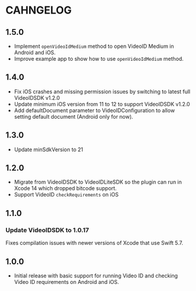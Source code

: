 # CAHNGELOG

## 1.5.0

- Implement `openVideoIdMedium` method to open VideoID Medium in Android and iOS.
- Improve example app to show how to use `openVideoIdMedium` method.

## 1.4.0

- Fix iOS crashes and missing permission issues by switching to latest full VideoIDSDK v1.2.0
- Update minimum iOS version from 11 to 12 to support VideoIDSDK v1.2.0
- Add defaultDocument parameter to VideoIDConfiguration to allow setting default document (Android only for now).

## 1.3.0

- Update minSdkVersion to 21

## 1.2.0

- Migrate from VideoIDSDK to VideoIDLiteSDK so the plugin can run in Xcode 14 which dropped bitcode support.
- Support VideoID `checkRequirements` on iOS

## 1.1.0

### Update VideoIDSDK to 1.0.17

Fixes compilation issues with newer versions of Xcode that use Swift 5.7.

## 1.0.0

- Initial release with basic support for running Video ID and checking Video ID requirements on Android and iOS.
